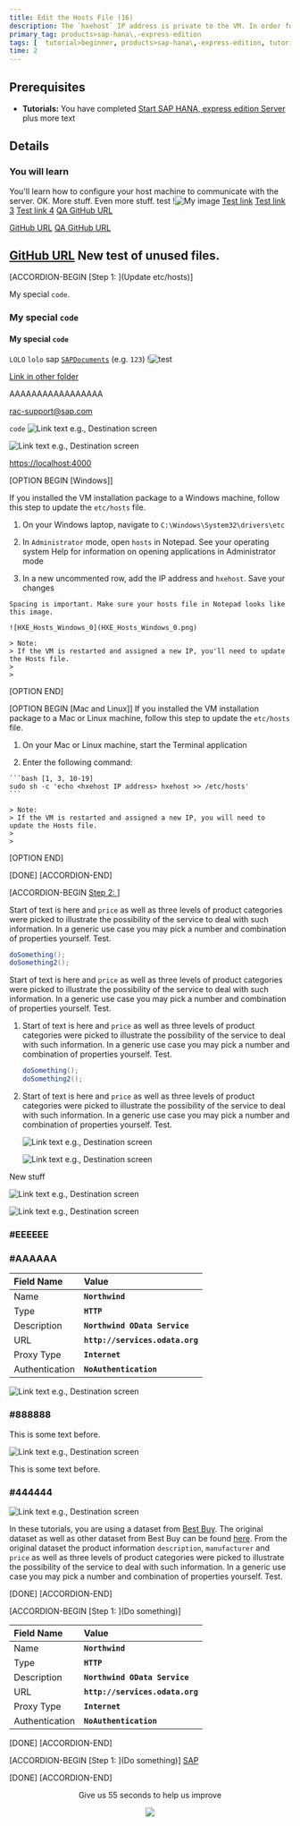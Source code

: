 ```yaml
---
title: Edit the Hosts File (16)
description: The `hxehost` IP address is private to the VM. In order for applications on your laptop (like your web browser) to access `hxehost`, add the `hxehost` IP address to your laptop's hostname map.
primary_tag: products>sap-hana\,-express-edition
tags: [  tutorial>beginner, products>sap-hana\,-express-edition, tutorial>cp-starter-scenario ]
time: 2
---
```


## Prerequisites
 - **Tutorials:** You have completed [Start SAP HANA, express edition Server](hxe-ua-getting-started-vm) plus more text

## Details
### You will learn
You'll learn how to configure your host machine to communicate with the server. OK. More stuff. Even more stuff.
test
!![My image](444444.png)
[Test link](https://localhost:Reloa4004/testLink.html)
[Test link 3](https://localhost/testLink)
[Test link 4](https://127.0.0.1/testLink.html)
[QA GitHub URL](https://raw.githubusercontent.com/SAPDocuments/Tutorials/tutorials/smth)


<a href="https://github.com/SAPDocuments/Tutorials/tutorials/smth">GitHub URL</a>
[QA GitHub URL](https://github.com/SAPDocuments/Tutorials/tutorials/smth)


<a href="https://raw.githubusercontent.com/SAPDocuments/Tutorials/tutorials/smth">GitHub URL</a>
New test of unused files.
---

[ACCORDION-BEGIN [Step 1: ](Update etc/hosts)]

My special `code`.

### My special `code`

#### My special `code`

`LOLO`  `lolo` sap [`SAPDocuments`](mission.cp-starter-ibpm-employeeonboarding)
(e.g. `123`)
!![test](Noborder.png)

[Link in other folder](..\abap-connectivity-daemon-mqtt-bridge\add-unimplemented-methods.png)

AAAAAAAAAAAAAAAAA

<rac-support@sap.com>

 `code` ![Link text e.g., Destination screen](HXE_Hosts_Windows_0.png)

![Link text e.g., Destination `screen`](https://images.pexels.com/photos/67636/rose-blue-flower-rose-blooms-67636.jpeg?auto=compress&cs=tinysrgb&h=750&w=1260)

<https://localhost:4000>


[OPTION BEGIN [Windows]]

If you installed the VM installation package to a Windows machine, follow this step to update the `etc/hosts` file.

1.   On your Windows laptop, navigate to `C:\Windows\System32\drivers\etc`

2.   In `Administrator` mode, open `hosts` in Notepad. See your operating system Help for information on opening applications in Administrator mode

3.   In a new uncommented row, add the IP address and `hxehost`. Save your changes

    Spacing is important. Make sure your hosts file in Notepad looks like this image.

    ![HXE_Hosts_Windows_0](HXE_Hosts_Windows_0.png)

    > Note:
    > If the VM is restarted and assigned a new IP, you'll need to update the Hosts file.
    >
    >

[OPTION END]


[OPTION BEGIN [Mac and Linux]]
If you installed the VM installation package to a Mac or Linux machine, follow this step to update the `etc/hosts` file.

1.   On your Mac or Linux machine, start the Terminal application

2.   Enter the following command:

    ```bash [1, 3, 10-19]
    sudo sh -c 'echo <hxehost IP address> hxehost >> /etc/hosts'
    ```

    > Note:
    > If the VM is restarted and assigned a new IP, you will need to update the Hosts file.
    >
    >


[OPTION END]

[DONE]
[ACCORDION-END]

[ACCORDION-BEGIN [Step 2: ](Spacing)]

Start of text is here and `price` as well as three levels of product categories were picked to illustrate the possibility of the service to deal with such information. In a generic use case you may pick a number and combination of properties yourself. Test.

```Java
doSomething();
doSomething2();
```

Start of text is here and `price` as well as three levels of product categories were picked to illustrate the possibility of the service to deal with such information. In a generic use case you may pick a number and combination of properties yourself. Test.

1. Start of text is here and `price` as well as three levels of product categories were picked to illustrate the possibility of the service to deal with such information. In a generic use case you may pick a number and combination of properties yourself. Test.

    ```Java
    doSomething();
    doSomething2();
    ```

2. Start of text is here and `price` as well as three levels of product categories were picked to illustrate the possibility of the service to deal with such information. In a generic use case you may pick a number and combination of properties yourself. Test.

    ![Link text e.g., Destination screen](HXE_Hosts_Windows_0.png)

    ![Link text e.g., Destination screen](https://images.pexels.com/photos/67636/rose-blue-flower-rose-blooms-67636.jpeg?auto=compress&cs=tinysrgb&h=750&w=1260)


New stuff

![Link text e.g., Destination screen](HXE_Hosts_Windows_0.png)

![Link text e.g., Destination screen](https://images.pexels.com/photos/67636/rose-blue-flower-rose-blooms-67636.jpeg?auto=compress&cs=tinysrgb&h=750&w=1260)



### #EEEEEE


### #AAAAAA


|  Field Name     | Value
|  :------------- | :-------------
|  Name           | **`Northwind`**
|  Type           | **`HTTP`**
|  Description    | **`Northwind OData Service`**
|  URL          | **`http://services.odata.org`**
|  Proxy Type   | **`Internet`**
|  Authentication | **`NoAuthentication`**

![Link text e.g., Destination screen](AAAAAA.png)

### #888888

This is some text before.

![Link text e.g., Destination screen](888888.png)

This is some text before.

### #444444

![Link text e.g., Destination screen](444444.png)


In these tutorials, you are using a dataset from [Best Buy](https://www.bestbuy.com/). The original dataset as well as other dataset from Best Buy can be found [here](https://github.com/BestBuyAPIs/open-data-set/). From the original dataset the product information `description`, `manufacturer` and `price` as well as three levels of product categories were picked to illustrate the possibility of the service to deal with such information. In a generic use case you may pick a number and combination of properties yourself. Test.

[DONE]
[ACCORDION-END]


[ACCORDION-BEGIN [Step 1: ](Do something)]

|  Field Name     | Value
|  :------------- | :-------------
|  Name           | **`Northwind`**
|  Type           | **`HTTP`**
|  Description    | **`Northwind OData Service`**
|  URL          | **`http://services.odata.org`**
|  Proxy Type   | **`Internet`**
|  Authentication | **`NoAuthentication`**

[DONE]
[ACCORDION-END]


[ACCORDION-BEGIN [Step 1: ](Do something)]
[SAP](https://www.sap.com)

[DONE]
[ACCORDION-END]

<p style="text-align: center;">Give us 55 seconds to help us improve</p>

<p style="text-align: center;"><img src="https://raw.githubusercontent.com/SAPDocuments/Tutorials/master/data/images/285738_Emotion_Faces_R_purple.png"></p>
